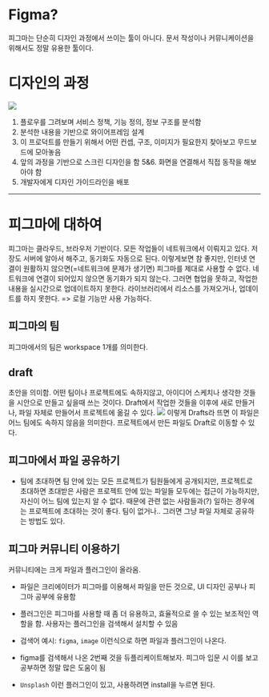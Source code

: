 # Figma?
피그마는 단순히 디자인 과정에서 쓰이는 툴이 아니다. 문서 작성이나 커뮤니케이션을 위해서도 정말 유용한 툴이다.

# 디자인의 과정
![](https://images.velog.io/images/muz/post/7d44397f-c030-429d-bcf2-e51de7ed8fc3/image.png)
1. 플로우를 그려보며 서비스 정책, 기능 정의, 정보 구조를 분석함
2. 분석한 내용을 기반으로 와이어프레임 설계
3. 이 프로덕트를 만들기 위해서 어떤 컨셉, 구조, 이미지가 필요한지 찾아보고 무드보드에 모아놓음
4. 앞의 과정을 기반으로 스크린 디자인을 함
5&6. 화면을 연결해서 직접 동작을 해보아야 함
7. 개발자에게 디자인 가이드라인을 배포

---
# 피그마에 대하여
피그마는 클라우드, 브라우저 기반이다. 모든 작업들이 네트워크에서 이뤄지고 있다. 저장도 서버에 알아서 해주고, 동기화도 자동으로 된다. 이렇게보면 참 좋지만, 인터넷 연결이 원활하지 않으면(=네트워크에 문제가 생기면) 피그마를 제대로 사용할 수 없다. 
네트워크에 연결이 되어있지 않으면 동기화가 되지 않는다. 그러면 협업을 못하고, 작업한 내용을 실시간으로 업데이트하지 못한다. 라이브러리에서 리소스를 가져오거나, 업데이트를 하지 못한다. => 로컬 기능만 사용 가능하다. 

## 피그마의 팀
피그마에서의 팀은 workspace 1개를 의미한다. 

## draft
초안을 의미함. 어떤 팀이나 프로젝트에도 속하지않고, 아이디어 스케치나 생각한 것들을 시안으로 만들고 싶을때 쓰는 것이다. Draft에서 작업한 것들을 이후에 새로 만들거나, 파일 자체로 만들어서 프로젝트에 옮길 수 있다. 
![](https://images.velog.io/images/muz/post/ec4a12c1-4be9-4913-8507-a1075fc9bdd4/image.png)
이렇게 Drafts라 뜨면 이 파일은 어느 팀에도 속하지 않음을 의미한다. 
프로젝트에서 만든 파일도 Draft로 이동할 수 있다. 

## 피그마에서 파일 공유하기
- 팀에 초대하면 팀 안에 있는 모든 프로젝트가 팀원들에게 공개되지만, 프로젝트로 초대하면 초대받은 사람은 프로젝트 안에 있는 파일들 모두에는 접근이 가능하지만, 자신이 어느 팀에 있는지 알 수 없다. 때문에 관련 없는 사람들과(?) 일하는 경우에는 프로젝트에 초대하는 것이 좋다. 팀이 없거나.. 그러면 그냥 파일 자체로 공유하는 방법도 있다. 

##  피그마 커뮤니티 이용하기
커뮤니티에는 크게 파일과 플러그인이 올라옴.
- 파일은 크리에이터가 피그마를 이용해서 파일을 만든 것으로, UI 디자인 공부나 피그마 공부에 유용함
- 플러그인은 피그마를 사용할 때 좀 더 유용하고, 효율적으로 쓸 수 있는 보조적인 역할을 함. 사용자는 플러그인을 검색해서 설치할 수 있음

- 검색어 예시: `figma`, `image` 이런식으로 하면 파일과 플러그인이 나온다. 

- figma를 검색해서 나온 2번째 것을 듀플리케이트해보자. 피그마 입문 시 이를 보고 공부하면 정말 많은 도움이 됨 
- `Unsplash` 이런 플러그인이 있고, 사용하려면 install을 누르면 된다. 

